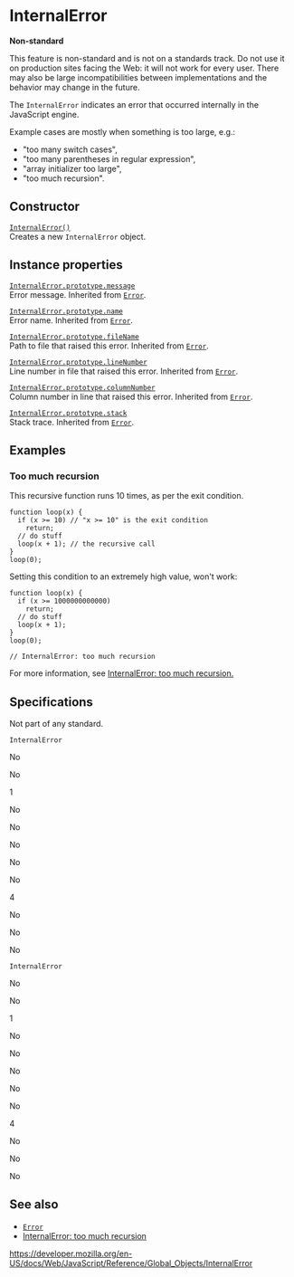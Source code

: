 # InternalError

**Non-standard**

This feature is non-standard and is not on a standards track. Do not use it on production sites facing the Web: it will not work for every user. There may also be large incompatibilities between implementations and the behavior may change in the future.

The `InternalError` indicates an error that occurred internally in the JavaScript engine.

Example cases are mostly when something is too large, e.g.:

- "too many switch cases",
- "too many parentheses in regular expression",
- "array initializer too large",
- "too much recursion".

## Constructor

[`InternalError()`](internalerror/internalerror)  
Creates a new `InternalError` object.

## Instance properties

[`InternalError.prototype.message`](error/message)  
Error message. Inherited from [`Error`](error).

[`InternalError.prototype.name`](error/name)  
Error name. Inherited from [`Error`](error).

[`InternalError.prototype.fileName`](error/filename)  
Path to file that raised this error. Inherited from [`Error`](error).

[`InternalError.prototype.lineNumber`](error/linenumber)  
Line number in file that raised this error. Inherited from [`Error`](error).

[`InternalError.prototype.columnNumber`](error/columnnumber)  
Column number in line that raised this error. Inherited from [`Error`](error).

[`InternalError.prototype.stack`](error/stack)  
Stack trace. Inherited from [`Error`](error).

## Examples

### Too much recursion

This recursive function runs 10 times, as per the exit condition.

    function loop(x) {
      if (x >= 10) // "x >= 10" is the exit condition
        return;
      // do stuff
      loop(x + 1); // the recursive call
    }
    loop(0);

Setting this condition to an extremely high value, won't work:

    function loop(x) {
      if (x >= 1000000000000)
        return;
      // do stuff
      loop(x + 1);
    }
    loop(0);

    // InternalError: too much recursion

For more information, see [InternalError: too much recursion.](../errors/too_much_recursion)

## Specifications

Not part of any standard.

`InternalError`

No

No

1

No

No

No

No

No

4

No

No

No

`InternalError`

No

No

1

No

No

No

No

No

4

No

No

No

## See also

- [`Error`](error)
- [InternalError: too much recursion](../errors/too_much_recursion)

<a href="https://developer.mozilla.org/en-US/docs/Web/JavaScript/Reference/Global_Objects/InternalError" class="_attribution-link">https://developer.mozilla.org/en-US/docs/Web/JavaScript/Reference/Global_Objects/InternalError</a>
